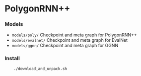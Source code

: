 # PolygonRNN++

### Models
* ```models/poly/``` Checkpoint and meta graph for PolygonRNN++
* ```models/evalnet/``` Checkpoint and meta graph  for EvalNet
* ```models/ggnn/``` Checkpoint  and meta graph for GGNN

### Install
```bash
    ./download_and_unpack.sh
```